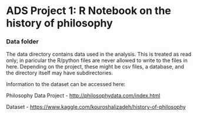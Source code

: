 # ADS Project 1:  R Notebook on the history of philosophy

### Data folder

The data directory contains data used in the analysis. This is treated as read only; in paricular the R/python files are never allowed to write to the files in here. Depending on the project, these might be csv files, a database, and the directory itself may have subdirectories.

Information to the dataset can be accessed here: 

Philosophy Data Project - http://philosophydata.com/index.html

Dataset - https://www.kaggle.com/kouroshalizadeh/history-of-philosophy

